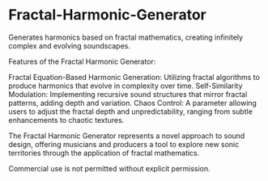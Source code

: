 # Fractal-Harmonic-Generator
Generates harmonics based on fractal mathematics, creating infinitely complex and evolving soundscapes.

Features of the Fractal Harmonic Generator:

Fractal Equation-Based Harmonic Generation: Utilizing fractal algorithms to produce harmonics that evolve in complexity over time.
Self-Similarity Modulation: Implementing recursive sound structures that mirror fractal patterns, adding depth and variation.
Chaos Control: A parameter allowing users to adjust the fractal depth and unpredictability, ranging from subtle enhancements to chaotic textures.

The Fractal Harmonic Generator represents a novel approach to sound design, offering musicians and producers a tool to explore new sonic territories through the application of fractal mathematics.

Commercial use is not permitted without explicit permission.
